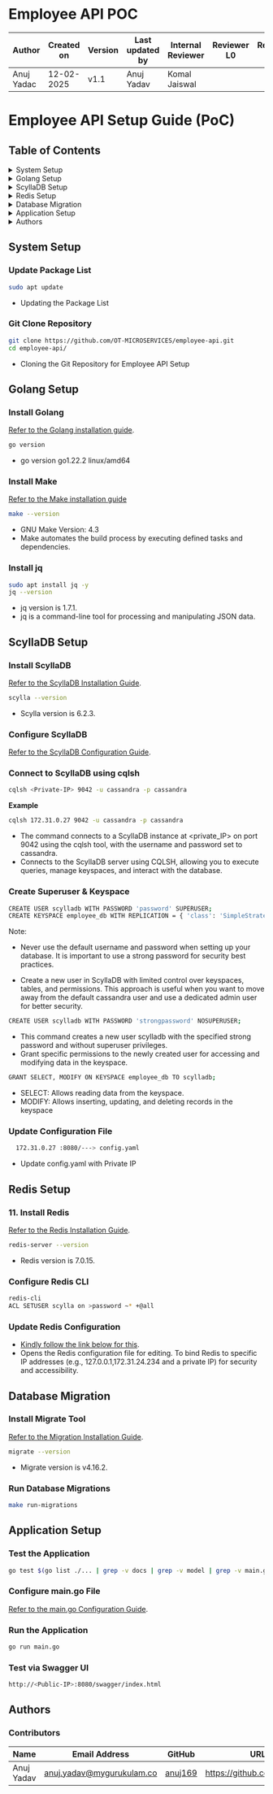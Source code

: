 # Employee API POC


| **Author** | **Created on** | **Version** | **Last updated by**|**Internal Reviewer** |**Reviewer L0** |**Reviewer L1** |**Reviewer L2** |
|------------|---------------------------|-------------|---------------------|-------------|-------------|-------------|-------------|
| Anuj Yadac|   12-02-2025             | v1.1          | Anuj Yadav      |  Komal Jaiswal |  |   |      |

# Employee API Setup Guide (PoC)

## **Table of Contents**

<details>
  <summary>System Setup</summary>

  - [ Update Package List](#1-update-package-list)
  - [ Git Clone Repository](#2-git-clone-repository)

</details>

<details>
  <summary>Golang Setup</summary>

  - [ Install Golang](#3-install-golang)
  - [ Install Make](#4-install-make)
  - [ Install jq](#5-install-jq)

</details>

<details>
  <summary>ScyllaDB Setup</summary>

  - [ Install ScyllaDB](#6-install-scylladb)
  - [ Configure ScyllaDB](#7-configure-scylladb)
  - [ Connect to ScyllaDB using cqlsh](#8-connect-to-scylladb-using-cqlsh)
  - [ Create Superuser & Keyspace](#9-create-superuser--keyspace)
  - [ Update Configuration File](#10-update-configuration-file)

</details>

<details>
  <summary>Redis Setup</summary>

  - [ Install Redis](#11-install-redis)
  - [ Configure Redis CLI](#12-configure-redis-cli)
  - [ Update Redis Configuration](#13-update-redis-configuration)

</details>

<details>
  <summary>Database Migration</summary>

  - [ Install Migrate Tool](#14-install-migrate-tool)
  - [ Run Database Migrations](#15-run-database-migrations)

</details>

<details>
  <summary>Application Setup</summary>

  - [ Test the Application](#16-test-the-application)
  - [ Configure main.go File](#17-configure-maingo-file)
  - [ Run the Application](#18-run-the-application)
  - [ Test via Swagger UI](#19-test-via-swagger-ui)

</details>

<details>
  <summary>Authors</summary>

  - [ Contributors](#20-contributors)

</details>

## System Setup

###  Update Package List
```bash
sudo apt update
```
- Updating the Package List

###  Git Clone Repository
```bash
git clone https://github.com/OT-MICROSERVICES/employee-api.git
cd employee-api/
```
- Cloning the Git Repository for Employee API Setup

## Golang Setup

###  Install Golang
[Refer to the Golang installation guide](https://github.com/snaatak-Zero-Downtime-Crew/Documentation/tree/Anuj-SCRUM-6/Common/Software/Golang/Installation).
```bash
go version
```
- go version go1.22.2 linux/amd64

###  Install Make
 [Refer to the Make installation guide](https://github.com/snaatak-Zero-Downtime-Crew/Documentation/tree/Nikita-SCRUM-8/Common/Software/Make/Installation%20)
 
```bash
make --version
```
- GNU Make Version: 4.3
- Make automates the build process by executing defined tasks and dependencies.

###  Install jq
```bash
sudo apt install jq -y
jq --version
```
- jq version is 1.7.1.
- jq is a command-line tool for processing and manipulating JSON data.

## ScyllaDB Setup

###  Install ScyllaDB
[Refer to the ScyllaDB Installation Guide](https://github.com/snaatak-Zero-Downtime-Crew/Documentation/tree/Rohit-SCRUM-16/OT%20MS%20Understanding/Database/ScyllaDB/POC).
```bash
scylla --version
```
- Scylla version is 6.2.3.

###  Configure ScyllaDB
[Refer to the ScyllaDB Configuration Guide](https://github.com/snaatak-Zero-Downtime-Crew/Documentation/tree/0f733ece2fe86ac7ecc0bb83937310b5698e63fa/Common/Software/ScyllaDB/Configuration).

###  Connect to ScyllaDB using cqlsh
```bash
cqlsh <Private-IP> 9042 -u cassandra -p cassandra
```
**Example**
```bash
cqlsh 172.31.0.27 9042 -u cassandra -p cassandra
```
- The command connects to a ScyllaDB instance at <private_IP> on port 9042 using the cqlsh tool, with the username and password set to cassandra.
- Connects to the ScyllaDB server using CQLSH, allowing you to execute queries, manage keyspaces, and interact with the database.


###  Create Superuser & Keyspace
```bash
CREATE USER scylladb WITH PASSWORD 'password' SUPERUSER;
CREATE KEYSPACE employee_db WITH REPLICATION = { 'class': 'SimpleStrategy', 'replication_factor': 1 };
```
Note:
- Never use the default username and password when setting up your database. It is important to use a strong password for security best 
  practices.

- Create a new user in ScyllaDB with limited control over keyspaces, tables, and permissions. This approach is useful when you want to move 
  away from the default cassandra user and use a dedicated admin user for better security.


```bash
CREATE USER scylladb WITH PASSWORD 'strongpassword' NOSUPERUSER;
```

- This command creates a new user scylladb with the specified strong password and without superuser privileges.
- Grant specific permissions to the newly created user for accessing and modifying data in the keyspace.


```bash
GRANT SELECT, MODIFY ON KEYSPACE employee_db TO scylladb;
```
- SELECT: Allows reading data from the keyspace.
- MODIFY: Allows inserting, updating, and deleting records in the keyspace




###  Update Configuration File
```bash
  172.31.0.27 :8080/---> config.yaml
```
- Update config.yaml with Private IP

## Redis Setup

### 11. Install Redis
[Refer to the Redis Installation Guide](https://github.com/snaatak-Zero-Downtime-Crew/Documentation/blob/Mohit-SCRUM-12/Common/Software/Redis/Installation/README.md).
```bash
redis-server --version
```
- Redis version is 7.0.15.

###  Configure Redis CLI
```bash
redis-cli
ACL SETUSER scylla on >password ~* +@all
```
###  Update Redis Configuration

- [Kindly follow the link below for this](https://github.com/snaatak-Zero-Downtime-Crew/Documentation/tree/Mohit-SCRUM-12/Common/Software/Redis/Configuration).
- Opens the Redis configuration file for editing. To bind Redis to specific IP addresses (e.g., 127.0.0.1,172.31.24.234 and a private IP) for security and accessibility.

## Database Migration

###  Install Migrate Tool
[Refer to the Migration Installation Guide](https://github.com/snaatak-Zero-Downtime-Crew/Documentation/blob/Nikita-SCRUM-8/Common/Software/Migration/Installation/README.md).
```bash
migrate --version
```
- Migrate version is v4.16.2.
###  Run Database Migrations
```bash
make run-migrations
```

## Application Setup

###  Test the Application
```bash
go test $(go list ./... | grep -v docs | grep -v model | grep -v main.go) -coverprofile cover.out
```

###  Configure main.go File
[Refer to the main.go Configuration Guide](https://github.com/snaatak-Zero-Downtime-Crew/Documentation/blob/Anuj-SCRUM-6/Common/Software/Golang/Configuration/README.md).

###  Run the Application
```bash
go run main.go
```

###  Test via Swagger UI
```bash
http://<Public-IP>:8080/swagger/index.html
```

## Authors

###  Contributors
| Name | Email Address | GitHub | URL |
|------|--------------|--------|-----|
| Anuj Yadav | anuj.yadav@mygurukulam.co | [anuj169](https://github.com/anuj169) | https://github.com/anuj169 |

